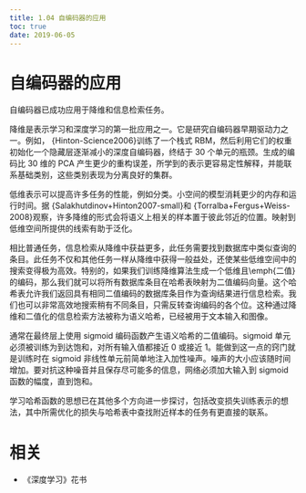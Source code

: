 ```yaml
---
title: 1.04 自编码器的应用
toc: true
date: 2019-06-05
---
```


# 自编码器的应用


自编码器已成功应用于降维和信息检索任务。

降维是表示学习和深度学习的第一批应用之一。它是研究自编码器早期驱动力之一。例如， {Hinton-Science2006}训练了一个栈式 RBM，然后利用它们的权重初始化一个隐藏层逐渐减小的深度自编码器，终结于 30 个单元的瓶颈。生成的编码比 30 维的 PCA 产生更少的重构误差，所学到的表示更容易定性解释，并能联系基础类别，这些类别表现为分离良好的集群。


低维表示可以提高许多任务的性能，例如分类。小空间的模型消耗更少的内存和运行时间。据 {Salakhutdinov+Hinton2007-small}和 {Torralba+Fergus+Weiss-2008}观察，许多降维的形式会将语义上相关的样本置于彼此邻近的位置。映射到低维空间所提供的线索有助于泛化。


相比普通任务，信息检索从降维中获益更多，此任务需要找到数据库中类似查询的条目。此任务不仅和其他任务一样从降维中获得一般益处，还使某些低维空间中的搜索变得极为高效。特别的，如果我们训练降维算法生成一个低维且\emph{二值}的编码，那么我们就可以将所有数据库条目在哈希表映射为二值编码向量。这个哈希表允许我们返回具有相同二值编码的数据库条目作为查询结果进行信息检索。我们也可以非常高效地搜索稍有不同条目，只需反转查询编码的各个位。这种通过降维和二值化的信息检索方法被称为语义哈希，已经被用于文本输入和图像。


通常在最终层上使用 sigmoid 编码函数产生语义哈希的二值编码。sigmoid 单元必须被训练为到达饱和，对所有输入值都接近 0 或接近 1。能做到这一点的窍门就是训练时在 sigmoid 非线性单元前简单地注入加性噪声。噪声的大小应该随时间增加。要对抗这种噪音并且保存尽可能多的信息，网络必须加大输入到 sigmoid 函数的幅度，直到饱和。


学习哈希函数的思想已在其他多个方向进一步探讨，包括改变损失训练表示的想法，其中所需优化的损失与哈希表中查找附近样本的任务有更直接的联系。



# 相关

- 《深度学习》花书
